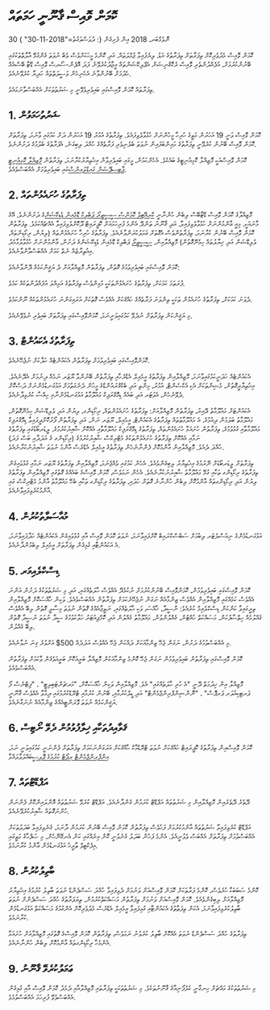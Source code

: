 # ކޮމަން ވޮއިސް ޤާނޫނީ ހަމަތައް

30 ނޮވެމްބަރ، 2018 އިން ފެށިގެން {: ދުވަސްވަގުތު="2018-11-30" }

ކޮމަން ވޮއިސް މެދުވެރިކޮށް ތިފަރާތަށް ތިފަރާތުގެ އަޑު، ލިޔެފައިވާ ޖުމްލަތައް، އަދި ކޮންމެ މީހަކަށްވެސް ވެބް ނުވަތަ ގެންގުޅޭ އާލާތްތަކުގައި ބޭނުންކުރުމަށް، އުފެއްދުންތެރި ވޮއިސް ރެކޮގްނިޝަން އެޕްލިކޭޝަންތައް އީޖާދުކުރެވޭނެ ފަދަ އޮޕެން-ސޯރސް ވޮއިސް ޑޭޓާ ބޭސްއެއް ހެދުމަށް ބޭނުންވާނެ އެހެނިހެން ވަސީލަތްތައް ހަދިޔާ ކުރެވޭނެއެވެ.

ތިފަރާތައް ކޮމަން ވޮއިސްގައި ބައިވެރިވެވޭނީ މި ޝަރުތުތަކަށް އެއްބަސްވާނަމައެވެ.

## 1\. ޝަރުތުހަމަވުން
ކޮމަން ވޮއިސް ވަނީ 19 އަހަރުން މަތީގެ ހުރިހާ މީހުންނަށް ހުޅުވާލެވިފައެވެ. ތިފަރާތުގެ އުމުރު 19 އަހަރުން ދަށް ކަމުގައި ވާނަމަ، ތިފަރާތަށް ކޮމަން ވޮއިސް ބޭނުން ކުރެވޭނީ ތިފަރާތުގެ މައިންބަފައިން ނުވަތަ ބެލެނިވެރި ފަރާތެއްގެ ހުއްދަ ލިބިގަނެ، އެފަރާތުގެ ބެލުމުގެ ދަށުންނެވެ.

ކޮމަން ވޮއިސްއަކީ މޮޒިއްލާ ކޮމިއުނިޓީގެ ބައެކެވެ. އެހެންކަމުން، މީގައި ބައިވެރިވާން އިޚުތިޔާރުކުރާނަމަ، ތިފަރާތުން [މޮޒިއްލާ ކޮމިއުނިޓީ ޕާޓިސިޕޭޝަން ގައިޑްލައިންސް](https://www.mozilla.org/en-US/about/governance/policies/participation/)ގައި ބައިވެރިވުމަށް އެއްބަސްވެއެވެ.

## 2\. ތިފަރާތުގެ ހުށައެޅުންތައް
މޮޒިއްލާގެ ކޮމަން ވޮއިސް ޑޭޓާބޭސް ލިބެން ހުންނާނީ [ކްރިއޭޓިވް ކޮމަންސް ސީސީޒީރޯ ޕަބްލިކް ޑޮމެއިން ޑެޑިކޭޝަން](https://creativecommons.org/publicdomain/zero/1.0/)ގެ ދަށުންނެވެ. އޭގެ މާނައަކީ، މިއީ ޢާންމުންނަށް ހުޅުވާލެވިފައިވާ، އަދި ޤާނޫނު ތަންދޭ އެންމެ ފުރިހަމައަށް ކޮޕީރައިޓް ދޫކޮށްލެވިފައިވާ އެއްޗެއްކަމެވެ. ތިފަރާތުން ކޮމަން ވޮއިސް ބޭނުން ކުރާނަމަ، ތިފަރާތުންވެސް އެގޮތަށް ޢަމަލުކުރަންވާނެއެވެ. ތިފަރާތުގެ ހުރިހާ ހުށައެޅުންތައް (ލިޔުން، ރިކޯޑިންތައް، ވެލިޑޭޝަން އަދި ޚިޔާލުތައް ހިމެނޭގޮތުން) މޮޒިއްލާއިން، [ސީސީޒީރޯ](https://creativecommons.org/publicdomain/zero/1.0/) ޕަބްލިކް ޑޮމެއިން ޑެޑިކޭޝަންގެ ދަށުން، ޢާންމުންނަށް ހުޅުވާލުމާމެދު އިއުތިރާޒެއް ނެތް ކަމަށް އެއްބަސްވާންވާނެއެވެ.

ކޮމަން ވޮއިސްގައި ބައިވެރިވުމުގެ ގޮތުން، ތިފަރާތުން މޮޒިއްލާއަށް ދެ ޔަޤީންކަމެއް ދޭންވާނެއެވެ:

ފުރަތަމަ ކަމަކަށް، ތިފަރާތުގެ ހުށައެޅުންތަކަކީ މުޅިންވެސް ތިފަރާތުގެ އަމިއްލަ އުފެއްދުންތަކެއް ކަމެވެ.

ދެވަނަ ކަމަކަށް، ތިފަރާތުގެ ހުށައެޅުން ތަކަކީ ތިންވަނަ ފަރާތެއްގެ ހައްޤަކަށް އެއްވެސް ގޮތަކަށް އަރައިގަންނަ ހުށައެޅުންތަކެއް ނޫންކަމެވެ.

މި ޔަޤީންކަން ތިފަރާތަށް ނުދެވޭ ކަމުގައިވަނީނަމަ، ކޮމަންވޮއިސްގައި ތިފަރާތަށް ބައިވެރި ނުވެވޭނެއެވެ.

## 3\. ތިފަރާތުގެ އެކައުންޓް
ކޮމަންވޮއިސްގައި ބައިވެރިވުމަށް ތިފަރާތުން އެކައުންޓެއް ހަދާކަށް ނުޖެހޭނެއެވެ.

އެކައުންޓެއް ހަދަނީކަމުގައިވާނަމަ، މޮޒިއްލާއިން ތިފަރާތުގެ އީމެއިލް އެޑްރެހާއި ތިފަރާތުން ބޭނުންވާ ޔޫޒަރ ނަމެއް ދިނުމަށް އެދޭނެއެވެ. އިޚުތިޔާރީގޮތުން، މެޝިންތަކަށް އެކި އެކްސެންޓް، އުމުރު، މިންތި އަދި ބެކްގްރައުންޑްގެ މީހުން ދެނެގަތުމަށް އަޅުގަނޑުމެންނަށް ދަސްކޮށް ދެވޭނެހެން، އެވަޓަރ އަދި ބައެއް ޑިމޮގްރަފިކް މައުލޫމާތު އަޅުގަނޑުމެންނާއި ހިއްސާ ކުރެވިދާނެއެވެ.  

އެކައުންޓަށް މައުލޫމާތު ދޭއިރު، ތިފަރާތުން މޮޒިއްލާއަށް:
 ތިފަރާތުގެ ހުށައެޅުންތައް، ރިކޯޑިންގ، ލިޔުން އަދި ވެލިޑޭޝަން ހިމެނޭގޮތުން، މައުލޫމާތު ބަލަމުން ދިއުމުގެ،
އެ މައުލޫމާތުތައް ތިފަރާތުގެ އެކައުންޓް، އީމެއިލް، ޔޫޒަރ ނަން، އަދި ތިފަރާތުން ފޯރުކޮށްދީފައިވާ ޑިމޮގްރަފިކް މައުލޫމާތާއި ގުޅުވުމުގެ،
ތިފަރާތުން ހުށައަޅާ ހުށައެޅުންތައް، ތިފަރާތުގެ ޑިމޮގްރަފިކް މައުލޫމާތާއި އެއްކޮށް ޝާއިރުކުރުމުގެ،
ލީޑަރބޯޑުގައި ތިފަރާތުގެ ނަމާއި އެއްކޮށް ތިފަރާތުގެ ހުށައެޅުންތަކުގެ މެޓްރިކްސް ޝާއިރުކުރުމުގެ (ރިކޯޑިންގ ގެ އަދަދާއި ބަސް ފަދަ)  
ހުއްދަ ދެއެވެ.
މޮޒިއްލާއިން އާންމުކޮށް ފެންނާނެހެން ތިފަރާތުގެ އީމެއިލް އެޑްރެސް އާންމު ނުވަތަ ޝާއިރުނުކުރާނެއެވެ.

ތިފަރާތަށް ލީޑަރބޯޑަށް ނޭރުމުގެ އިޚުތިޔާރު ލިބިގެންވެއެވެ. އެހެން ކަމުގައި ވެއްޖެނަމަ، މޮޒިއްލާއިން ތިފަރާތުގެ ޔޫޒަރ ނަމާއި ގުޅުވައިގެން ތިފަރާތުގެ ރިކޯޑިންގ ތަކާއި ގުޅޭ މަޢުލޫމާތު ޝާއިރުނުކުރާނެއެވެ. އެހެން ނަމަވެސް، ކޮމަން ވޮއިސްގެ ބައެއްގެ ގޮތުގައި މޮޒިއްލާއިން ތިފަރާތުގެ ލިޔުން އަދި ރިކޯޑިންގތައް އާންމުކޮށް ލިބެން ހުންނާނެ ގޮތަށް ހަދައި، ތިފަރާތުގެ ރިކޯޑިންގ ތަކާއި ބެހޭ މައުލޫމާތު އާންމު މެޓްރިކްސް ގައި އާންމުކުރެވިފައިވާނެއެވެ.  

## 4\. މުއާސަލާތުކުރުން
އަޅުގަނޑުމެންގެ ނިއުސްލެޓަރ ލިބުމަށް ސަބްސްކްރައިބް ކޮށްފައިވާނަމަ، ނުވަތަ ކޮމަން ވޮއިސް އާއި ގުޅުވައިގެން އެކައުންޓެއް ހަދާފައިވާނަމަ، އެ އަކައުންޓާއި ގުޅިގެން ތިފަރާތަށް އީމެއިލް ލިބެމުންދާނެއެވެ.

## 5\. ޑިސްކްލެއިމަރ

ކޮމަން ވޮއިސްގައި ބައިވެރިވުމުން، ކޮމަންވޮއިސް ބޭނުންކުރުމަށް ނުކުޅެދޭ އެއްވެސް ހާލަތެއްގައި، އަދި މި ޝަރުތުތަކުގެ ދަށުން އަންނަ އެއްވެސް ކަމެއްގައި މޮޒިއްލާއިން އެއްވެސް ޒިންމާއެއް ނަގަން ނުޖެހޭނެކަމަށް ތިފަރާތުން އެއްބަސްވެއެވެ. ވަކިން ޚާއްސަކޮށް މޮޒިއްލާއިން ތިރީގައިވާ ކަންކަން ޑިސްކްލެއިމް ކުރެއެވެ:
 ނުުސީދާ، ޚާއްސަ، ވަކި ޙާލަތެއްގައި، ނަތީޖާއެއްގެ ގޮތުން ނުވަތަ މިސާލީ ގޮތުން ލިބޭ އެއްވެސް ގެއްލުމެއް
ހިތްސާފުކަން، މަސައްކަތް ހުއްޓުން، ގެއްލުންވުން، މައުލޫމާތު ގެއްލުން އަދި ކޮމްޕިއުޓަރު ހަލާކުވުމުގެ ސީދާ ނުވަތަ ނުސީދާ ގޮތުން ލިބޭ ގެއްލުން.

މި އެއްބަސްވުމުގެ ދަށުން، ނަގަން ޖެހޭ ޒިންމާއަކަށް ދައްކަން ޖެހޭ އެއްވެސް އަދަދެއް 500$ އަށްވުރެ ގިނަ ނުވާނެއެވެ.

ކޮމަން ވޮއިސްގައި ތިފަރާތުން ބައިވެރިވުމުން ނަގަން ޖެހޭ ކޮންމެ ޒިންމާއަކުން މޮޒިއްލާ ބަރީއަކޮށް ބަރީއަވެގެން ވާކަމަށް ތިފަރާތުން އެއްބަސްވެއެވެ.

މޮޒިއްލާ އިން ޚިދުމަތް ދޭނީ "އެ ހުރި ހާލަތެއްގައި" އެވެ.  މޮޒިއްލާއިން ވަކިން ޚާއްސަކޮށް، "މަރޗަންޓަބިލިޓީ" ، "ފިޓްނެސް ފޯ ޕަރޓިކިއުލަރ ޕަރޕޮސް" ، "ނޮން-އިންފްރިންޖްމެންޓް" އަދި ޑީލްކުރުމާއި، ބޭނުން ކުރުމާއި ޓްރޭޑްކުރުމުގައި ދިމާވާ އެއްވެސް ޤާނޫނީ ޔަޤީންކަމެއް ނުވަތަ ވޮރަންޓީއެއްގެ ޒިންމާއެއް ނުނަގާނެއެވެ.

## 6\. ޤަވާއިދުތަކާއި ޚިލާފުވުމުން ދެވޭ ނޯޓިސް
ކޮމަން ވޮއިސްއިން ތިފަރާތުގެ ކޮޕީރައިޓް ހައްޤަކަށް ނުވަތަ ޓްރޭޑްމާކް ޙާއްޤަކަށް އަރަގަންނަކަމަށް ތިފަރާތަށް ފެންނަނީ ކަމުގައިވަނީ ނަމަ، [އިންފްރިންޖްމެންޓް ރިޕޯޓް ކުރުމުގެ ޕޮލިސީ](https://www.mozilla.org/about/legal/report-infringement/)ބައްލަވާލައްވާ

## 7\. އަޕްޑޭޓްތައް
ދޭތެރެ ދޭތެރެއިން މޮޒިއްލާއިން މި ޝަރުތުތައް އަޕްޑޭޓް ކުރަމުން ގެންދާނެއެވެ. އަޕްޑޭޓް ކުރެވޭ ޝަރުތުތައް އޮންލައިންކޮށް ފެންނަން ހުންނަގޮތައް ޝާއިރުކުރެވޭނެއެވެ.

އަޕްޑޭޓް ކުރެވިފައިވާ ޝަރުތުތައް އާންމުކުރުމަށް ފަހުވެސް ތިފަރާތުން ކޮމަން ވޮއިސް ބޭނުން ކުރަމުން ދާނަމަ، ގެނެވިފައިވާ ބަދަލުތަކަށް އެއްބަސްވުމަށް ތިފަރާތަށް އެއްބަސް ވެވުނީއެވެ. އެންމެ ފަހުން ބަދަލު ގެނެވުނީ ކޮން އިރެއްގައި ކަން އެނގޭނޭހެން، މި ޞަފްހާގެ މަތީގައި އިފެކްޓިވް ތާރީޚު އަޅުގަނޑުމެން ޢާންމު ކުރާނަމެވެ.

## 8\. ބާތިލުކުރުން
ކޮންމެ ސަބަބަކާ ހުރެވެސް، ކޮންމެ ފަރާތަކަށް ކޮމަން ވޮއިސްއަށް ވަނުމަށް ދެވިފައިވާ ހުއްދަ ސަސްޕެންޑް ނުވަތަ ބާތިލު ކުރުމުގެ އިޚުތިޔާރު މޮޒިއްލާއަށް ލިބިގެންވެއެވެ. ކޮމަން ވޮއިސްއަށް ވަނުމަށް ތިފަރާތުން މަސައްކަތްކުރުމުން، ތިޔަފަރާތުގެ ހުއްދަ ސަސްޕެންށް ނުވަތަ ބާތިލުކުރެވިފައިވާނަމަ، އެކަން ތިފަތާތުގެ އެކައުންޓާއި ގުޅިފައިވާ އީމެއިލް އެޑްރެސް މެދުވެރިކޮށް އެންގުމުގެ މަސައްކަތް އަޅުގަނޑުމެން ކުރާނަމެވެ.

ތިފަރާތުގެ ހުއްދަ ސަސްޕެންޑް ނުވަތަ އެއްކޮށް ބާތިލު ކުރެވުނު ނަމަވެސް، ތިފަރާތުން ކޮމަން ވޮއިސްގެ ގޮތުގައި މޮޒިއްލާއަށް ހުށައަޅާ އެންމެހާ ރިކޯޑިންގތައް ޢާންމުކޮށް ލިބެން ހުންނާނެއެވެ.

## 9\. ޢަމަލުކުރެވޭ ޤާނޫނު
މި ޝަރުތުތަކުގެ މައްޗަށް ހިނގާނީ ކެލެފޯނިއާގެ ޤާނޫނުތަކެވެ. މި ޝަރުތުތަކަކީ ތިފަރާތައި މޮޒިއްލާއާއި ދެމެދު ކޮމަން ވޮއިސް އާއި ގުޅިގެން އެއްބަސްވެވޭ ފުރިހަމަ އެއްބަސްވުމެވެ. 
